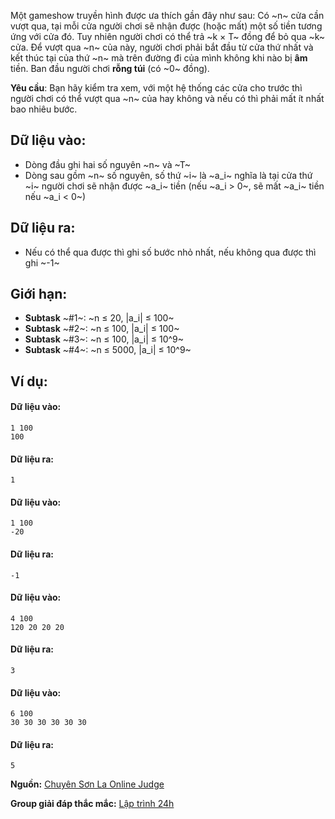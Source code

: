 <!--
**<center>NGUỒN: Ôn HN tháng 11/2017, Thầy Đỗ Đức Đông, Ngày 2</center>**
-->

Một gameshow truyền hình được ưa thích gần đây như sau: Có ~n~ cửa cần vượt qua, tại mỗi cửa người chơi sẽ nhận được (hoặc mất) một số tiền tương ứng với cửa đó. Tuy nhiên người chơi có thể trả ~k × T~ đồng để bỏ qua ~k~ cửa. Để vượt qua ~n~ của này, người chơi phải bắt đầu từ cửa thứ nhất và kết thúc tại của thứ ~n~ mà trên đường đi của mình không khi nào bị **âm** tiền. Ban đầu người chơi **rỗng túi** (có ~0~ đồng).

**Yêu cầu**: Bạn hãy kiểm tra xem, với một hệ thống các cửa cho trước thì người chơi có thể vượt qua ~n~ của hay không và nếu có thì phải mất ít nhất bao nhiêu bước.

## Dữ liệu vào:
- Dòng đầu ghi hai số nguyên ~n~ và ~T~
- Dòng sau gồm ~n~ số nguyên, số thứ ~i~ là ~a_i~ nghĩa là tại cửa thứ ~i~ người chơi sẽ nhận được ~a_i~ tiền (nếu ~a_i > 0~, sẽ mất ~a_i~ tiền nếu ~a_i < 0~)

## Dữ liệu ra:
- Nếu có thể qua được thì ghi số bước nhỏ nhất, nếu không qua được thì ghi ~-1~

## Giới hạn:
- **Subtask** ~\#1~: ~n ≤ 20, |a_i| ≤ 100~
- **Subtask** ~\#2~: ~n ≤ 100, |a_i| ≤ 100~
- **Subtask** ~\#3~: ~n ≤ 100, |a_i| ≤ 10^9~
- **Subtask** ~\#4~: ~n ≤ 5000, |a_i| ≤ 10^9~

## Ví dụ:
#### Dữ liệu vào:
```
1 100
100
```

#### Dữ liệu ra:
```
1
```

#### Dữ liệu vào:
```
1 100
-20
```

#### Dữ liệu ra:
```
-1
```

#### Dữ liệu vào:
```
4 100
120 20 20 20
```

#### Dữ liệu ra:
```
3
```

#### Dữ liệu vào:
```
6 100
30 30 30 30 30 30
```

#### Dữ liệu ra:
```
5
```
**Nguồn:** [Chuyên Sơn La Online Judge](http://csloj.ddns.net/)

**Group giải đáp thắc mắc:** [Lập trình 24h](https://www.facebook.com/groups/1386904321519984)